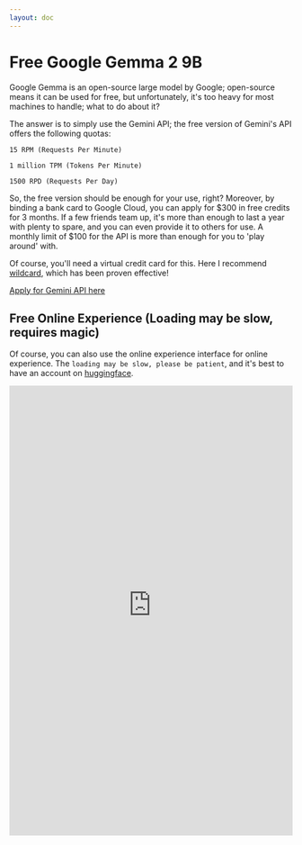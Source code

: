 ```yaml
---
layout: doc
---
```


# Free Google Gemma 2 9B

Google Gemma is an open-source large model by Google; open-source means it can be used for free, but unfortunately, it's too heavy for most machines to handle; what to do about it?

The answer is to simply use the Gemini API; the free version of Gemini's API offers the following quotas:


```
15 RPM (Requests Per Minute)

1 million TPM (Tokens Per Minute)

1500 RPD (Requests Per Day)
```


So, the free version should be enough for your use, right? Moreover, by binding a bank card to Google Cloud, you can apply for $300 in free credits for 3 months. If a few friends team up, it's more than enough to last a year with plenty to spare, and you can even provide it to others for use. A monthly limit of $100 for the API is more than enough for you to 'play around' with.

Of course, you'll need a virtual credit card for this. Here I recommend [wildcard](https://wildcard.com.cn/i/S84LVTDN), which has been proven effective!

[Apply for Gemini API here](https://ai.google.dev/pricing)


## Free Online Experience (Loading may be slow, requires magic)

Of course, you can also use the online experience interface for online experience. The `loading may be slow, please be patient`, and it's best to have an account on [huggingface](https://huggingface.co/). 

<iframe
	src="https://huggingface-projects-gemma-2-9b-it.hf.space"
	frameborder="0"
	width="100%"
	height="800"
></iframe>